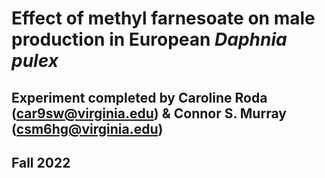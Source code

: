 # Effect of methyl farnesoate on male production in European *Daphnia pulex*

## Experiment completed by Caroline Roda (car9sw@virginia.edu) & Connor S. Murray (csm6hg@virginia.edu)

## Fall 2022
